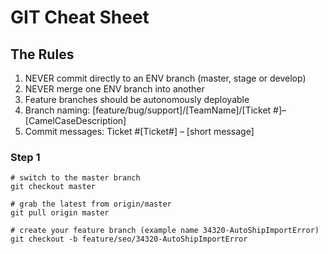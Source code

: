 # GIT Cheat Sheet
## The Rules
1. NEVER commit directly to an ENV branch (master, stage or develop)
2. NEVER merge one ENV branch into another
3. Feature branches should be autonomously deployable
4. Branch naming: [feature/bug/support]/[TeamName]/[Ticket #]–[CamelCaseDescription]
5. Commit messages: Ticket #[Ticket#] – [short message]

### Step 1
```
# switch to the master branch
git checkout master

# grab the latest from origin/master
git pull origin master

# create your feature branch (example name 34320-AutoShipImportError)
git checkout -b feature/seo/34320-AutoShipImportError
```
